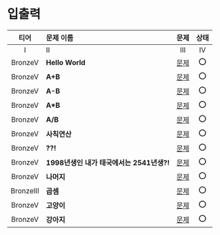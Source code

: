 # 입출력

|티어|문제 이름|문제|상태|
|:---:|:---|:---:|:---:|
| I | II | III | IV | V |
|BronzeV|**Hello World**|[문제](https://www.acmicpc.net/problem/2557)|⭕️|  
|BronzeV|**A+B**|[문제](https://www.acmicpc.net/problem/1000)|⭕️|  
|BronzeV|**A-B**|[문제](https://www.acmicpc.net/problem/1001)|⭕️|  
|BronzeV|**A*B**|[문제](https://www.acmicpc.net/problem/10998)|⭕️|
|BronzeV|**A/B**|[문제](https://www.acmicpc.net/problem/10008)|⭕️|
|BronzeV|**사칙연산**|[문제](https://www.acmicpc.net/problem/10869)|⭕️|
|BronzeV|**??!**|[문제](https://www.acmicpc.net/problem/10926)|⭕️|
|BronzeV|**1998년생인 내가 태국에서는 2541년생?!**|[문제](https://www.acmicpc.net/problem/18108)|⭕️|
|BronzeV|**나머지**|[문제](https://www.acmicpc.net/problem/10430)|⭕️|
|BronzeIII|**곱셈**|[문제](https://www.acmicpc.net/problem/2588)|⭕️|
|BronzeV|**고양이**|[문제](https://www.acmicpc.net/problem/10171)|⭕️|
|BronzeV|**강아지**|[문제](https://www.acmicpc.net/problem/10172)|⭕️|